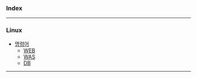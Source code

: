 ### Index

---

### Linux
  * [명령어](Linux/명령어.md)
    * [WEB](Linux/서버세팅/WEB.md)
    * [WAS](Linux/서버세팅/WAS.md)
    * [DB](Linux/서버세팅/DB.md)
 
---
